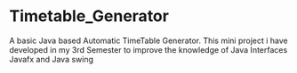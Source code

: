 # Timetable_Generator
A basic Java based Automatic TimeTable Generator. This mini project i have developed in my 3rd Semester to improve the knowledge of Java Interfaces Javafx and Java swing
